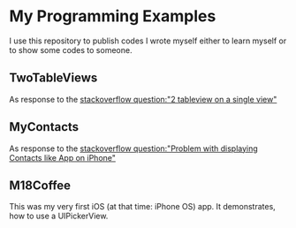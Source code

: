# My Programming Examples

I use this repository to publish codes I wrote myself either to learn myself or to show some codes to someone.

## TwoTableViews

As response to the [stackoverflow question:"2 tableview on a single view"][1]


## MyContacts

As response to the [stackoverflow question:"Problem with displaying Contacts like App on iPhone"][2]

## M18Coffee

This was my very first iOS (at that time: iPhone OS) app. It demonstrates, how to use a UIPickerView.


[1]: http://stackoverflow.com/questions/3489238/2-tableview-on-a-single-view/
[2]: http://stackoverflow.com/questions/3506992/problem-with-displaying-contacts-like-app-on-iphone